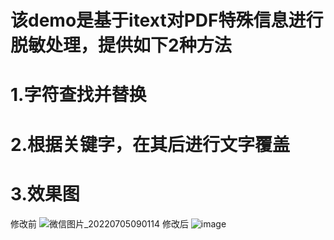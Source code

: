 # 该demo是基于itext对PDF特殊信息进行脱敏处理，提供如下2种方法

# 1.字符查找并替换

# 2.根据关键字，在其后进行文字覆盖

# 3.效果图
修改前
![微信图片_20220705090114](https://user-images.githubusercontent.com/92293323/177230139-be87a93a-7ce1-4f83-b130-feafae741b61.png)
修改后
![image](https://user-images.githubusercontent.com/92293323/177230159-deeaca25-5dc7-4a25-b617-4979556316da.png)



